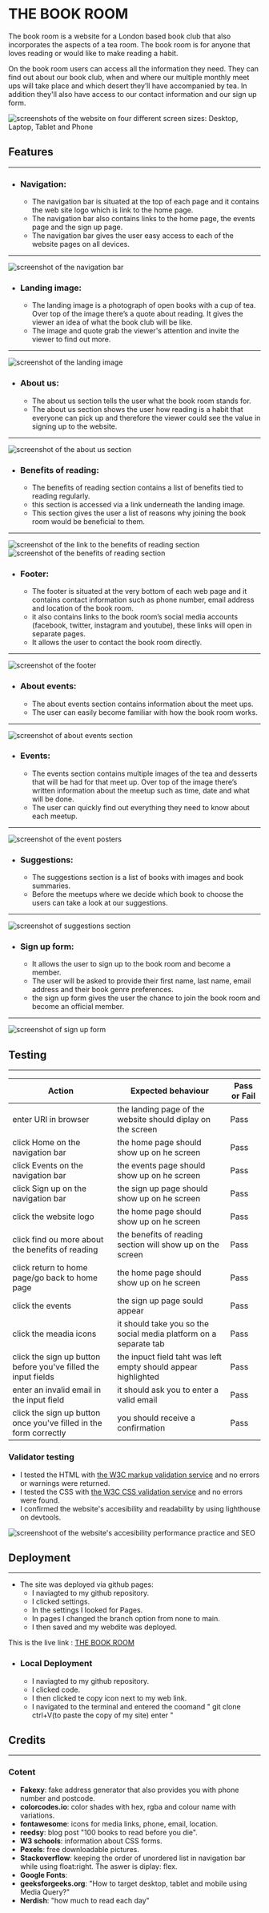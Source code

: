 # THE BOOK ROOM

The book room is a website for a London based book club that also incorporates the aspects of a tea room. The book room is for anyone that loves reading or would like to make reading a habit.

On the book room  users can access all the information they need. They can find out about our book club, when and where our multiple monthly meet ups will take place  and which desert they’ll have accompanied by tea. In addition they'll also have access to our contact information and our sign up form.

![screenshots of the website on four different screen sizes: Desktop, Laptop, Tablet and Phone](assets/images/Screenshot%20(6).png)

## Features
***
- ### Navigation:
    - The navigation bar is situated at the top of each page and it contains the web site logo which is link to the home page.
    - The navigation bar also contains links to the home page, the events page and the sign up page.
    - The navigation bar gives the user easy access to each of the website pages on all devices.
***
![screenshot of the navigation bar](assets/images/Screenshot%20(12).png)

- ### Landing image:
    - The landing image is a photograph of open books with a cup of tea. Over top of the image there’s a quote about reading. It gives the viewer an idea of what the book club will be like.
    - The image and quote grab the viewer's attention and invite the viewer to find out more. 
***
![screenshot of the landing image](assets/images/Screenshot%20(15).png)

- ### About us:
    - The about us section tells the user what the book room stands for. 
    - The about us section  shows the user how reading is a habit that everyone can pick up and therefore the viewer could see the value in signing up to the website.
***
![screenshot of the about us section](assets/images/Screenshot%20(13).png)

- ### Benefits of reading:
    - The benefits of reading section contains a list of benefits tied to reading regularly.
    - this section is accessed via a link underneath the landing image.
    - This section gives the user a list of reasons why joining the book room would be beneficial to them.
***
![screenshot of the link to the benefits of reading section ](assets/images/Screenshot%20(14).png)
![screenshot of the benefits of reading section](assets/images/Screenshot%20(18).png)


- ### Footer:
    - The footer is situated at the very bottom  of each web page and it contains contact information such as phone number, email address and location of the book room.
    - it also contains links to the book room’s social media accounts (facebook, twitter, instagram and youtube), these links will open in separate pages.
    - It allows the user to contact the book room directly.
***
![screenshot of the footer](assets/images/Screenshot%20(17).png)

- ### About events:
    - The about events section contains information about the meet ups.
    - The user can easily become familiar with how the book room works.
***
![screenshot of about events section](assets/images/Screenshot%20(16).png)

- ### Events:
    - The events section contains multiple images of the tea and desserts that will be had for that meet up. Over top of the image there’s written information about the meetup such as time, date and what will be done.
    - The user can quickly find out everything they need to know about each meetup.
***
![screenshot of the event posters](assets/images/Screenshot%20(19).png)

- ### Suggestions:
    - The suggestions section is a list of books with images and book summaries.
    - Before the meetups where we decide which book to choose the users can take a look at our suggestions.
***
![screenshot of suggestions section](assets/images/Screenshot%20(20).png)

- ### Sign up form:
    - It allows the user to sign up to the book room and become a member.
    - The user will be asked to provide their first name, last name, email address and their book genre preferences.
    - the sign up form gives the user the chance to join the book room and become an official member.
***
![screenshot of sign up form](assets/images/Screenshot%20(21).png)

## Testing
***
| Action | Expected behaviour | Pass or Fail |
|---|---|---|
| enter URl in browser | the landing page of the website should diplay on the screen | Pass |
| click Home on the navigation bar | the home page should show up on he screen | Pass |
| click Events on the navigation bar | the events page should show up on he screen | Pass |
| click Sign up on the navigation bar | the sign up page should show up on he screen | Pass |
| click the website logo | the home page should show up on he screen | Pass|
| click find ou more about the benefits of reading | the benefits of reading section will show up on the screen | Pass |
| click return to home page/go back to home page | the home page should show up on he screen | Pass |
| click the events | the sign up page sould appear | Pass |
| click the meadia icons | it should take you so the social media platform on a separate tab | Pass |
| click the sign up button before you've filled the input fields | the inpuct field taht was left empty should appear highlighted | Pass|
| enter an invalid email in the input field | it should ask you to enter a valid email | Pass |
| click the sign up button once you've filled in the form correctly | you should receive a confirmation | Pass |

### Validator testing
- I tested the  HTML with [the W3C markup validation service](https://validator.w3.org/) and no errors or warnings were returned.
- I tested the CSS with [the W3C CSS validation service](https://jigsaw.w3.org/css-validator/) and no errors were found.
- I confirmed the website's accesibility and readability by using lighthouse on devtools.

![screenshoot of the website's accesibility performance practice and SEO](assets/images/Screenshot%20(22).png)

## Deployment
***
- The site was deployed via github pages:
    - I naviagted to my github repository.
    - I clicked settings.
    - In the settings I looked for Pages.
    - In pages I changed the branch option from none to main.
    - I then saved and my webdite was deployed.

This is the live link : [THE BOOK ROOM](https://isabellaobrien.github.io/the-book-room/)

- ### Local Deployment
    - I naviagted to my github repository.
    - I clicked code.
    - I then clicked te copy icon next to my web link.
    - I navigated to the terminal and entered the coomand " git clone ctrl+V(to paste the copy of my site) enter "

## Credits
***
### Cotent 
- **Fakexy**: fake address generator that also provides you with phone number and postcode.
- **colorcodes.io**: color shades with hex, rgba and colour name with variations.
- **fontawesome**: icons for media links, phone, email, location.
- **reedsy**: blog post "100 books to read before you die".
- **W3 schools**: information about CSS forms.
- **Pexels**: free downloadable pictures.
- **Stackoverflow**: keeping the order of unordered list in navigation bar while using float:right. The aswer is diplay: flex.
- **Google Fonts**: 
- **geeksforgeeks.org**: "How to target desktop, tablet and mobile using Media Query?"
- **Nerdish**: "how much to read each day"



